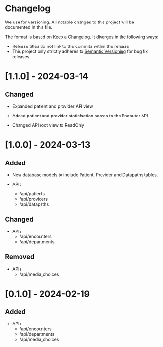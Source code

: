 # Changelog

We use for versioning.
All notable changes to this project will be documented in this file.

The format is based on [Keep a Changelog](https://keepachangelog.com/en/1.0.0/). It diverges in the following ways:

- Release titles do not link to the commits within the release
- This project only strictly adheres to [Semantic Versioning](https://semver.org/spec/v2.0.0.html) for bug fix releases.

# [1.1.0] - 2024-03-14

## Changed

- Expanded patient and provider API view

- Added patient and provider statisfaction scores to the Encouter API

- Changed API root view to ReadOnly

# [1.0.0] - 2024-03-13

## Added

- New database models to include Patient, Provider and Datapaths tables.

- APIs
  - /api/patients
  - /api/providers
  - /api/datapaths

## Changed

- APIs
  - /api/encounters
  - /api/departments

## Removed

- APIs
  - /api/media_choices

# [0.1.0] - 2024-02-19

## Added

- APIs
  - /api/encounters
  - /api/departments
  - /api/media_choices
